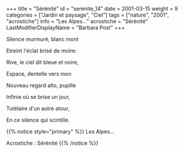 +++
title = "Sérénité"
id = "serenite_14"
date = 2001-03-15
weight = 9
categories = ["Jardin et paysage", "Ciel"]
tags = ["nature", "2001", "acrostiche"]
info = "Les Alpes..."
acrostiche = "Sérénité"
LastModifierDisplayName = "Barbara Post"
+++

Silence murmuré, blanc mont

Etreint l'éclat brisé de moire:

Rive, le ciel dit bleue et noire,

Espace, dentelle vers mon

Nouveau regard alto, pupille

Infinie où se brise un jour,

Tutélaire d'un autre atour,

En ce silence qui scintille.

{{% notice style="primary" %}}
Les Alpes...

Acrostiche : Sérénité
{{% /notice %}}

